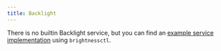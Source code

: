 ```yaml
---
title: Backlight
---
```


There is no builtin Backlight service, but you can find an [example service implementation](../../config/custom-service) using `brightnessctl`.
